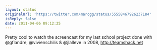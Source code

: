 ```yaml
---
layout: status
originalUrl: 'https://twitter.com/marcgg/status/55558467926237184'
isReply: false
date: 2011-04-06 09:12:25
---
```


Pretty cool to watch the screencast for my last school project done with @gflandre, @vivienschilis & @jlalleve in 2008, http://teamshack.net
